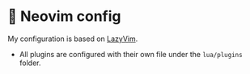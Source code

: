 # 🌱 Neovim config

My configuration is based on [LazyVim](https://github.com/LazyVim/LazyVim).

- All plugins are configured with their own file under the ``lua/plugins`` folder.
